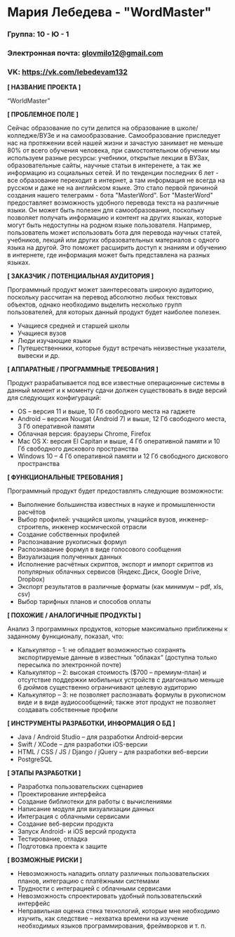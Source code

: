 # Мария Лебедева - "WordMaster"


### Группа: 10 - Ю - 1
### Электронная почта: glovmilo12@gmail.com
### VK: https://vk.com/lebedevam132


**[ НАЗВАНИЕ ПРОЕКТА ]**

“WorldMaster”

**[ ПРОБЛЕМНОЕ ПОЛЕ ]**

Сейчас образование по сути делится на образование в школе/колледже/ВУЗе и на самообразование. Самообразование приследует нас на протяжении всей нашей жизни и зачастую занимает не меньше 80% от всего обучения человека, при самостоятельном обучении мы используем разные ресурсы: учебники,  открытые лекции в ВУЗах, образовательные сайты, научные статьи в интеренете, а так же информацию из социальных сетей. И по тенденции последних 6 лет - все образование переходит в интернет, а там информация не всегда на русском и даже не на английском языке. Это стало первой причиной создания нашего телеграмм - бота "MasterWord". Бот "MasterWord" предоставляет возможность удобного перевода текста на различные языки. Он может быть полезен для самообразования, поскольку позволяет получать информацию и контент на других языках, которые могут быть недоступны на родном языке пользователя. Например, пользователь может использовать бота для перевода научных статей, учебников, лекций или других образовательных материалов с одного языка на другой. Это поможет расширить доступ к знаниям и обучению в интернете, где информация может быть представлена на разных языках.

**[ ЗАКАЗЧИК / ПОТЕНЦИАЛЬНАЯ АУДИТОРИЯ ]**

Программный продукт может заинтересовать широкую аудиторию, поскольку рассчитан на перевод абсолютно любых текстовых объектов, однако необходимо выделить несколько групп пользователей, для которых данный продукт будет наиболее полезен. 

* Учащиеся средней и старшей школы
* Учащиеся вузов 
* Люди изучающие языки
* Путешественники, которые будут встречать неизвестные указатели, вывески и др.

**[ АППАРАТНЫЕ / ПРОГРАММНЫЕ ТРЕБОВАНИЯ ]** 

Продукт разрабатывается под все известные операционные системы в данный момент и к моменту сдачи должен существовать в виде версий для следующих конфигураций:

* OS – версия 11 и выше, 10 Гб свободного места на гаджете
* Android – версия Nougat (Android 7) и выше, 12 Гб свободного места, 3 Гб оперативной памяти
* Облачная версия: браузеры Chrome, Firefox
* Mac OS X: версия El Capitan и выше, 4 Гб оперативной памяти и 10 Гб свободного дискового пространства
* Windows 10 – 4 Гб оперативной памяти и 12 Гб свободного дискового пространства 

**[ ФУНКЦИОНАЛЬНЫЕ ТРЕБОВАНИЯ ]**

Программный продукт будет предоставлять следующие возможности:
* Выполнение большинства известных в науке и промышленности расчётов 
* Выбор профилей: учащийся школы, учащийся вузов, инженер-строитель, инженер космической отрасли
* Создание собственных профилей 
* Распознавание рукописных формул
* Распознавание формул в виде голосового сообщения
* Визуализация полученных данных
* Исполнение расчётных скриптов, экспорт и импорт скриптов из популярных облачных сервисов 
  (Яндекс.Диск, Google Drive, Dropbox)
* Экспорт результатов в различные форматы (как минимум – pdf, xls, csv)
* Выбор тарифных планов и способов оплаты 

**[ ПОХОЖИЕ / АНАЛОГИЧНЫЕ ПРОДУКТЫ ]**

Анализ 3 программных продуктов, которые максимально приближены к заданному функционалу, показал, что:

* Калькулятор – 1: не обладает возможностью сохранять экспортируемые данные в известных “облаках“ (доступна только пересылка по электронной почте) 
*	Калькулятор – 2: высокая стоимость ($700 – премиум-план) и отсутствие поддержки мобильных устройств с диагональю меньше 6 дюймов существенно ограничивают целевую аудиторию
* Калькулятор – 3:  не позволяет распознавать формулы в рукописном виде и в виде аудиосообщений; также этот продукт не позволяет создавать собственные профили

**[ ИНСТРУМЕНТЫ РАЗРАБОТКИ, ИНФОРМАЦИЯ О БД ]**

*	Java / Android Studio – для разработки Android-версии
*	Swift / XCode – для разработки iOS-версии
*	HTML / CSS / JS / Django / jQuery – для разработки веб-версии
*	PostgreSQL

**[ ЭТАПЫ РАЗРАБОТКИ ]**

*	Разработка пользовательских сценариев
*	Проектирование интерфейса
*	Создание библиотеки для работы с вычислениями
*	Написание модуля для визуализации данных
*	Интеграция с облачными сервисами
*	Создание веб-версии продукта
*	Запуск Android- и iOS версий продукта
*	Тестирование, отладка
*	Подготовка проекта к защите

**[ ВОЗМОЖНЫЕ РИСКИ ]**

*	Невозможность наладить оплату различных пользовательских планов, интеграцию с платёжными системами
*	Трудности с интеграцией с облачными сервисами
*	Невозможность спроектировать удобный пользовательский интерфейс 
*	Неправильная оценка стека технологий, которые мне необходимо изучить, как следствие – нехватка времени на изучение    необходимых языков программирования, фреймворков и т. п.
